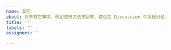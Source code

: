 ```yaml
---
name: 其它
about: 对于其它事项，例如使用方法求助等，建议在 Discussion 中发起讨论
title: ''
labels: ''
assignees: ''

---
```



